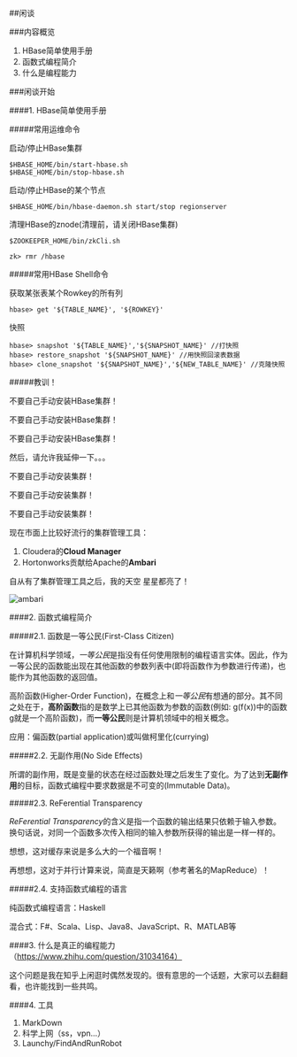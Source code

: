 ##闲谈

###内容概览

1. HBase简单使用手册
2. 函数式编程简介
3. 什么是编程能力

###闲谈开始

####1. HBase简单使用手册

#####常用运维命令

启动/停止HBase集群

```
$HBASE_HOME/bin/start-hbase.sh
$HBASE_HOME/bin/stop-hbase.sh
```

启动/停止HBase的某个节点

```
$HBASE_HOME/bin/hbase-daemon.sh start/stop regionserver
```

清理HBase的znode(清理前，请关闭HBase集群)

```
$ZOOKEEPER_HOME/bin/zkCli.sh

zk> rmr /hbase
```
#####常用HBase Shell命令

获取某张表某个Rowkey的所有列

```
hbase> get '${TABLE_NAME}', '${ROWKEY}'
```

快照

```
hbase> snapshot '${TABLE_NAME}','${SNAPSHOT_NAME}' //打快照
hbase> restore_snapshot '${SNAPSHOT_NAME}' //用快照回滚表数据
hbase> clone_snapshot '${SNAPSHOT_NAME}','${NEW_TABLE_NAME}' //克隆快照

```
#####教训！

不要自己手动安装HBase集群！

不要自己手动安装HBase集群！

不要自己手动安装HBase集群！

然后，请允许我延伸一下。。。

不要自己手动安装集群！

不要自己手动安装集群！

不要自己手动安装集群！

现在市面上比较好流行的集群管理工具：

1. Cloudera的**Cloud Manager**
2. Hortonworks贡献给Apache的**Ambari**

自从有了集群管理工具之后，我的天空 星星都亮了！

![ambari](http://img.blog.csdn.net/20151129142352600?watermark/2/text/aHR0cDovL2Jsb2cuY3Nkbi5uZXQv/font/5a6L5L2T/fontsize/400/fill/I0JBQkFCMA==/dissolve/70/gravity/Center)

####2. 函数式编程简介

#####2.1. 函数是一等公民(First-Class Citizen)

在计算机科学领域，*一等公民*是指没有任何使用限制的编程语言实体。因此，作为一等公民的函数能出现在其他函数的参数列表中(即将函数作为参数进行传递)，也能作为其他函数的返回值。

高阶函数(Higher-Order Function)，在概念上和*一等公民*有想通的部分。其不同之处在于，**高阶函数**指的是数学上已其他函数为参数的函数(例如: g(f(x))中的函数g就是一个高阶函数)，而**一等公民**则是计算机领域中的相关概念。

应用：偏函数(partial application)或叫做柯里化(currying)

#####2.2. 无副作用(No Side Effects)

所谓的副作用，既是变量的状态在经过函数处理之后发生了变化。为了达到**无副作用**的目标，函数式编程中要求数据是不可变的(Immutable Data)。

#####2.3. ReFerential Transparency

*ReFerential Transparency*的含义是指一个函数的输出结果只依赖于输入参数。换句话说，对同一个函数多次传入相同的输入参数所获得的输出是一样一样的。

想想，这对缓存来说是多么大的一个福音啊！

再想想，这对于并行计算来说，简直是天籁啊（参考著名的MapReduce）！

#####2.4. 支持函数式编程的语言

纯函数式编程语言：Haskell

混合式：F#、Scala、Lisp、Java8、JavaScript、R、MATLAB等

####3. 什么是真正的编程能力（https://www.zhihu.com/question/31034164）

这个问题是我在知乎上闲逛时偶然发现的。很有意思的一个话题，大家可以去翻翻看，也许能找到一些共鸣。

####4. 工具

1. MarkDown
2. 科学上网（ss，vpn...）
3. Launchy/FindAndRunRobot

